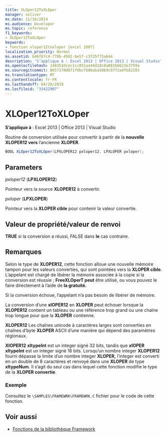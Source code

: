 ```yaml
---
title: XLOper12ToXLOper
manager: soliver
ms.date: 11/16/2014
ms.audience: Developer
ms.topic: reference
f1_keywords:
- XLOper12ToXLOper
keywords:
- fonction xloper12toxloper [excel 2007]
localization_priority: Normal
ms.assetid: b46f87c4-778b-4502-be57-c3725f73a644
description: 'S’applique à : Excel 2013 | Office 2013 | Visual Studio'
ms.openlocfilehash: 148353dcec1cc051aa44d18c0a081b6623e3759a
ms.sourcegitcommit: 8657170d071f9bcf680aba50b9c07f2a4fb82283
ms.translationtype: MT
ms.contentlocale: fr-FR
ms.lasthandoff: 04/28/2019
ms.locfileid: "33422907"
---
```

# <a name="xloper12toxloper"></a>XLOper12ToXLOper

**S’applique à** : Excel 2013 | Office 2013 | Visual Studio 
  
Routine de conversion utilisée pour convertir à partir de la **nouvelle XLOPER12 vers** l’ancienne **XLOPER**.
  
```cs
BOOL XLOper12ToXLOper(LPXLOPER12 pxloper12, LPXLOPER pxloper);
```

## <a name="parameters"></a>Parameters

_pxloper12_ (**LPXLOPER12**)
  
Pointeur vers la source **XLOPER12** à convertir. 
  
_pxloper_ (**LPXLOPER**)
  
Pointeur vers la **XLOPER cible** pour contenir la valeur convertie. 
  
## <a name="property-valuereturn-value"></a>Valeur de propriété/valeur de renvoi

**TRUE** si la conversion a réussi, FALSE dans **le** cas contraire. 
  
## <a name="remarks"></a>Remarques

Selon le type de **XLOPER12**, cette fonction alloue une nouvelle mémoire tampon pour les valeurs converties, qui sont pointées vers la **XLOPER cible**. L’appelant est chargé de libérer la mémoire associée à la copie si la conversion est réussie ; **FreeXLOperT peut** être utilisé, ou vous pouvez le faire directement à l’aide de **la gratuité.**
  
Si la conversion échoue, l’appelant n’a pas besoin de libérer de mémoire.
  
La conversion d’une **xlOPER12** en **XLOPER** peut échouer lorsque la **XLOPER12** contient un tableau ou une référence trop grand ou une chaîne trop longue pour que la **XLOPER** contienne. 
  
**XLOPER12** Les chaînes unicode à caractères larges sont converties en chaînes d’byte **XLOPER** ASCII d’une manière qui dépend des paramètres régionaux. 
  
**XlOPER12** **xltypeInt** est un integer signé 32 bits, tandis que **xlOPER** **xltypeInt** est un integer signé 16 bits. Lorsqu’un nombre integer **XLOPER12** fourni dépasse la limite d’un nombre integer **XLOPER,** l’integer est converti en un double de 8 caractères et renvoyé dans une **XLOPER** de type **xltypeNum**. Il s’agit du seul cas dans lequel cette fonction modifie le type de la **XLOPER convertie**.
  
### <a name="example"></a>Exemple

Consultez le  `\SAMPLES\FRAMEWRK\FRAMEWRK.C` fichier pour le code de cette fonction. 
  
## <a name="see-also"></a>Voir aussi

- [Fonctions de la bibliothèque Framework](functions-in-the-framework-library.md)

